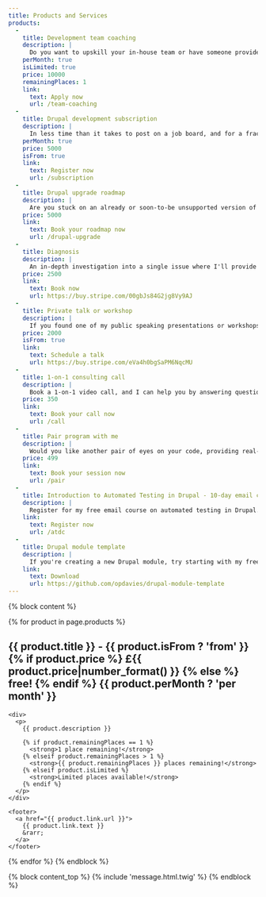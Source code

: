 ```yaml
---
title: Products and Services
products:
  -
    title: Development team coaching
    description: |
      Do you want to upskill your in-house team or have someone provide oversight and guidance as they deliver a project? Does your company want to learn to contribute to open-source software? Get unlimited 1-on-1 private Slack access to me and regular check-in calls to ensure things are on track.
    perMonth: true
    isLimited: true
    price: 10000
    remainingPlaces: 1
    link:
      text: Apply now
      url: /team-coaching
  -
    title: Drupal development subscription
    description: |
      In less time than it takes to post on a job board, and for a fraction of the cost, get unlimited access to a certified Drupal development expert, core contributor and multiple-time DrupalCon speaker for a fixed monthly fee. No surprises. Cancel anytime.
    perMonth: true
    price: 5000
    isFrom: true
    link:
      text: Register now
      url: /subscription
  -
    title: Drupal upgrade roadmap
    description: |
      Are you stuck on an already or soon-to-be unsupported version of Drupal? Get a personalised roadmap of your Drupal website, including details and actionable steps to upgrade it.
    price: 5000
    link:
      text: Book your roadmap now
      url: /drupal-upgrade
  -
    title: Diagnosis
    description: |
      An in-depth investigation into a single issue where I'll provide a report with my findings and advice on the next steps. Once you've purchased, you can book a Zoom call with me to discuss what you want me to investigate.
    price: 2500
    link:
      text: Book now
      url: https://buy.stripe.com/00gbJs84G2jg8Vy9AJ
  -
    title: Private talk or workshop
    description: |
      If you found one of my public speaking presentations or workshops useful, I'm available for private speaking engagements on a variety of topics to help your team succeed.
    price: 2000
    isFrom: true
    link:
      text: Schedule a talk
      url: https://buy.stripe.com/eVa4h0bgSaPM6NqcMU
  -
    title: 1-on-1 consulting call
    description: |
      Book a 1-on-1 video call, and I can help you by answering questions about software development, architecture and automation, helping you write your first automated test, or reviewing some of your code and giving advice and suggestions.
    price: 350
    link:
      text: Book your call now
      url: /call
  -
    title: Pair program with me
    description: |
      Would you like another pair of eyes on your code, providing real-time suggestions and feedback rather than waiting for a code review? Book a 2-hour pair programming call and we can work on your code together.
    price: 499
    link:
      text: Book your session now
      url: /pair
  -
    title: Introduction to Automated Testing in Drupal - 10-day email course
    description: |
      Register for my free email course on automated testing in Drupal.
    link:
      text: Register now
      url: /atdc
  -
    title: Drupal module template
    description: |
      If you're creating a new Drupal module, try starting with my free module template for Drupal 9 and 10.
    link:
      text: Download
      url: https://github.com/opdavies/drupal-module-template
---
```


{% block content %}

{% for product in page.products %}

  <article>
    <h2>
      {{ product.title }} -
      {{ product.isFrom ? 'from' }}
      {% if product.price %}
        £{{ product.price|number_format() }}
      {% else %}
        free!
      {% endif %}
      {{ product.perMonth ? 'per month' }}
    </h2>

    <div>
      <p>
        {{ product.description }}

        {% if product.remainingPlaces == 1 %}
          <strong>1 place remaining!</strong>
        {% elseif product.remainingPlaces > 1 %}
          <strong>{{ product.remainingPlaces }} places remaining!</strong>
        {% elseif product.isLimited %}
          <strong>Limited places available!</strong>
        {% endif %}
      </p>
    </div>

    <footer>
      <a href="{{ product.link.url }}">
        {{ product.link.text }}
        &rarr;
      </a>
    </footer>
  </article>
{% endfor %}
{% endblock %}

{% block content_top %}
  {% include 'message.html.twig' %}
{% endblock %}
